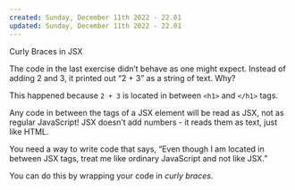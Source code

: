 ```yaml
---
created: Sunday, December 11th 2022 - 22.01
updated: Sunday, December 11th 2022 - 22.01
---
```

Curly Braces in JSX

The code in the last exercise didn’t behave as one might expect. Instead of adding 2 and 3, it printed out “2 + 3” as a string of text. Why?

This happened because `2 + 3` is located in between `<h1>` and `</h1>` tags.

Any code in between the tags of a JSX element will be read as JSX, not as regular JavaScript! JSX doesn’t add numbers - it reads them as text, just like HTML.

You need a way to write code that says, “Even though I am located in between JSX tags, treat me like ordinary JavaScript and not like JSX.”

You can do this by wrapping your code in _curly braces_.